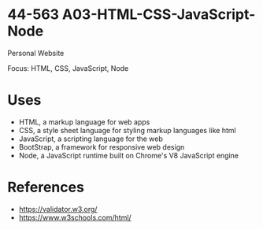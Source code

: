 # 44-563 A03-HTML-CSS-JavaScript-Node

Personal Website

Focus: HTML, CSS, JavaScript, Node

# Uses

- HTML, a markup language for web apps
- CSS, a style sheet language for styling markup languages like html
- JavaScript, a scripting language for the web
- BootStrap, a framework for responsive web design
- Node, a JavaScript runtime built on Chrome's V8 JavaScript engine

# References

- https://validator.w3.org/
- https://www.w3schools.com/html/

